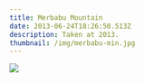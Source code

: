 ```yaml
---
title: Merbabu Mountain
date: 2013-06-24T18:26:50.513Z
description: Taken at 2013.
thumbnail: /img/merbabu-min.jpg
---
```

![](/img/merbabu.jpg)